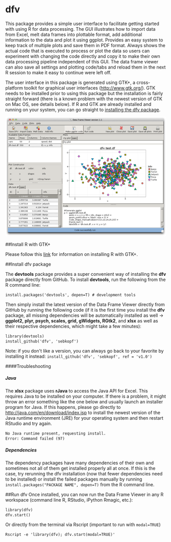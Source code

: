 dfv
===

This package provides a simple user interface to facilitate getting started with using R for data processing. The GUI illustrates how to import data from Excel, melt data frames into plottable format, add additional information to the data and plot it using ggplot. Provides an easy system to keep track of multiple plots and save them in PDF format. Always shows the actual code that is executed to process or plot the data so users can experiment with changing the code directly and copy it to make their own data processing pipeline independent of this GUI. The data frame viewer can also save all settings and plotting code/tabs and reload them in the next R session to make it easy to continue were left off.

The user interface in this package is generated using GTK+, a cross-platform toolkit for graphical user interfaces (http://www.gtk.org/). GTK needs to be installed prior to using this package but the installation is fairly straight forward (there is a known problem with the newest version of GTK on Mac OS, see details below). If R and GTK are already installed and running on your system, you can go straight to [installing the dfv package](#install-dfv-package).

![Screenshot of the Data Frame Viewer](/doc/screenshot.png?raw=true)

##Install R with GTK+

Please follow this [link](https://gist.github.com/sebkopf/9405675) for information on installing R with GTK+.

##Install dfv package

The **devtools** package provides a super convenient way of installing the **dfv** package directly from GitHub. To install **devtools**, run the following from the R command line:
```
install.packages('devtools', depen=T) # development tools
```

Then simply install the latest version of the Data Frame Viewer directly from GitHub by running the following code (if it is the first time you install the **dfv** package, all missing dependencies will be automatically installed as well -> **ggplot2, plyr, psych, scales, grid, gWidgets, RGtk2**, and **xlsx** as well as their respective dependencies, which might take a few minutes):
```
library(devtools)
install_github('dfv', 'sebkopf')
```
Note: if you don't like a version, you can always go back to your favorite by installing it instead:
``` install_github('dfv', 'sebkopf', ref = 'v1.0') ```

####Troubleshooting

##### Java
The **xlsx** package uses **rJava** to access the Java API for Excel. This requires Java to be installed on your computer. If there is a problem, it might throw an error something like the one below and usually launch an installer program for Java. If this happens, please go directly to http://java.com/en/download/index.jsp to install the newest version of the Java runtime environment (JRE) for your operating system and then restart RStudio and try again.
```
No Java runtime present, requesting install.
Error: Command failed (97)
```

##### Dependencies
The dependency packages have many dependencies of their own and sometimes not all of them get installed properly all at once. If this is the case, try rerunning the dfv installation (now that fewer dependencies need to be installed) or install the failed packages manually by running ```install.packages("PACKAGE NAME", depen=T)``` from the R command line.


##Run dfv
Once installed, you can now run the Data Frame Viewer in any R workspace (command line R, RStudio, iPython Rmagic, etc.):
```
library(dfv)
dfv.start()
```

Or directly from the terminal via Rscript (important to run with ```modal=TRUE```)
```
Rscript -e 'library(dfv); dfv.start(modal=TRUE)'
```

